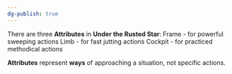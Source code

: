 ```yaml
---
dg-publish: true
---
```

There are three **Attributes** in **Under the Rusted Star**:
Frame - for powerful sweeping actions
Limb - for fast jutting actions
Cockpit - for practiced methodical actions

**Attributes** represent **ways** of approaching a situation, not specific actions.